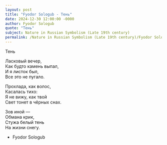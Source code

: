 ```yaml
---
layout: post
title: "Fyodor Sologub - Тень"
date: 2024-12-30 12:00:00 -0000
author: Fyodor Sologub
quote: "Тень"
subject: Nature in Russian Symbolism (Late 19th century)
permalink: /Nature in Russian Symbolism (Late 19th century)/Fyodor Sologub/Fyodor Sologub - Тень
---
```


Тень

Ласковый вечер,  
Как будто камень выпал,  
И я листок был,  
Все это не пугало.  

Прохлада, как волос,  
Касалась тихо:  
Я не вижу, как твой  
Свет тонет в чёрных снах.  

Зов иной —  
Обмана крик,  
Стужа белый тень  
На жизни снегу.  




- Fyodor Sologub
